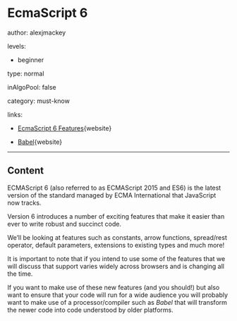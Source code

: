 # EcmaScript 6
author: alexjmackey

levels:

  - beginner

type: normal

inAlgoPool: false

category: must-know

links:

  - [EcmaScript 6 Features](https://github.com/lukehoban/es6features){website}

  - [Babel](https://babeljs.io/){website}

---
## Content

ECMAScript 6 (also referred to as ECMAScript 2015 and ES6) is the latest version of the standard managed by ECMA International that JavaScript now tracks.  

Version 6 introduces a number of exciting features that make it easier than ever to write robust and succinct code.

We’ll be looking at features such as constants, arrow functions, spread/rest operator, default parameters, extensions to existing types and much more!

It is important to note that if you intend to use some of the features that we will discuss that support varies widely across browsers and is changing all the time.

If you want to make use of these new features (and you should!) but also want to ensure that your code will run for a wide audience you will probably want to make use of a processor/compiler such as *Babel* that will transform the newer code into code understood by older platforms.

